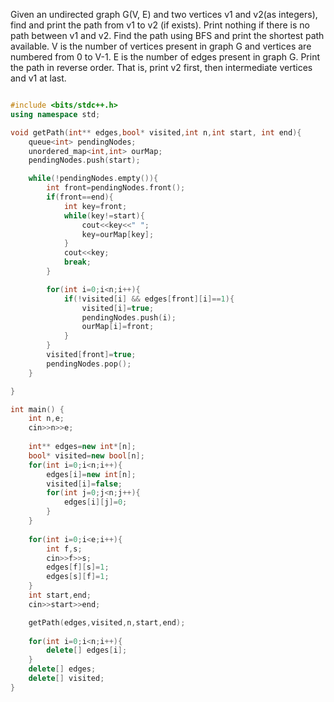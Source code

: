 Given an undirected graph G(V, E) and two vertices v1 and v2(as integers), find and print the path from v1 to v2 (if exists). Print nothing if there is no path between v1 and v2.
Find the path using BFS and print the shortest path available.
V is the number of vertices present in graph G and vertices are numbered from 0 to V-1.
E is the number of edges present in graph G.
Print the path in reverse order. That is, print v2 first, then intermediate vertices and v1 at last.

```cpp

#include <bits/stdc++.h>
using namespace std;

void getPath(int** edges,bool* visited,int n,int start, int end){
    queue<int> pendingNodes;
    unordered_map<int,int> ourMap;
    pendingNodes.push(start);

    while(!pendingNodes.empty()){
        int front=pendingNodes.front();
        if(front==end){
            int key=front;
            while(key!=start){
                cout<<key<<" ";
                key=ourMap[key];
            }
            cout<<key;
            break;
        }

        for(int i=0;i<n;i++){
            if(!visited[i] && edges[front][i]==1){
                visited[i]=true;
                pendingNodes.push(i);
                ourMap[i]=front;
            }
        }
        visited[front]=true;
        pendingNodes.pop();
    }

}

int main() {
    int n,e;
    cin>>n>>e;
    
    int** edges=new int*[n];
    bool* visited=new bool[n];
    for(int i=0;i<n;i++){
        edges[i]=new int[n];
        visited[i]=false;
        for(int j=0;j<n;j++){
            edges[i][j]=0;
        }
    }
    
    for(int i=0;i<e;i++){
        int f,s;
        cin>>f>>s;
        edges[f][s]=1;
        edges[s][f]=1;
    }
    int start,end;
    cin>>start>>end;

    getPath(edges,visited,n,start,end);
    
    for(int i=0;i<n;i++){
        delete[] edges[i];
    }
    delete[] edges;
    delete[] visited;
}

```
